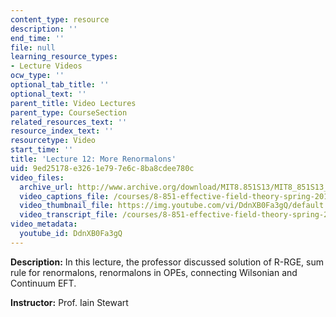```yaml
---
content_type: resource
description: ''
end_time: ''
file: null
learning_resource_types:
- Lecture Videos
ocw_type: ''
optional_tab_title: ''
optional_text: ''
parent_title: Video Lectures
parent_type: CourseSection
related_resources_text: ''
resource_index_text: ''
resourcetype: Video
start_time: ''
title: 'Lecture 12: More Renormalons'
uid: 9ed25178-e326-1e79-7e6c-8ba8cdee780c
video_files:
  archive_url: http://www.archive.org/download/MIT8.851S13/MIT8_851S13_lec12_300k.mp4
  video_captions_file: /courses/8-851-effective-field-theory-spring-2013/e23cd8a3a3db5607b2026528bd7eac79_DdnXB0Fa3gQ.vtt
  video_thumbnail_file: https://img.youtube.com/vi/DdnXB0Fa3gQ/default.jpg
  video_transcript_file: /courses/8-851-effective-field-theory-spring-2013/20cff9734e458194b75b9bca403ec0b6_DdnXB0Fa3gQ.pdf
video_metadata:
  youtube_id: DdnXB0Fa3gQ
---
```


**Description:** In this lecture, the professor discussed solution of R-RGE, sum rule for renormalons, renormalons in OPEs, connecting Wilsonian and Continuum EFT.

**Instructor:** Prof. Iain Stewart



